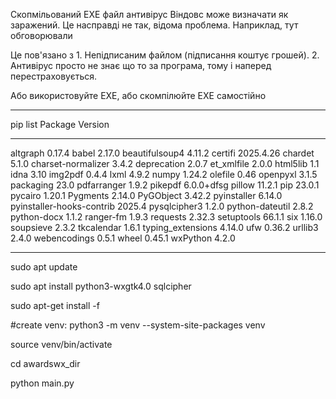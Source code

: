 Скопмільований EXE файл антивірус Віндовс може визначати як заражений. Це насправді не так, відома проблема. Наприклад, тут обговорювали [
](https://qna.habr.com/q/553288)

Це пов'язано з 1. Непідписаним файлом (підписання коштує грошей). 2. Антивірус просто не знає що то за програма, тому і наперед перестраховується. 

Або використовуйте EXE, або скомпілюйте EXE самостійно

---------------------- ---- -------------

pip list
Package                   Version
------------------------- ----------
altgraph                  0.17.4
babel                     2.17.0
beautifulsoup4            4.11.2
certifi                   2025.4.26
chardet                   5.1.0
charset-normalizer        3.4.2
deprecation               2.0.7
et_xmlfile                2.0.0
html5lib                  1.1
idna                      3.10
img2pdf                   0.4.4
lxml                      4.9.2
numpy                     1.24.2
olefile                   0.46
openpyxl                  3.1.5
packaging                 23.0
pdfarranger               1.9.2
pikepdf                   6.0.0+dfsg
pillow                    11.2.1
pip                       23.0.1
pycairo                   1.20.1
Pygments                  2.14.0
PyGObject                 3.42.2
pyinstaller               6.14.0
pyinstaller-hooks-contrib 2025.4
pysqlcipher3              1.2.0
python-dateutil           2.8.2
python-docx               1.1.2
ranger-fm                 1.9.3
requests                  2.32.3
setuptools                66.1.1
six                       1.16.0
soupsieve                 2.3.2
tkcalendar                1.6.1
typing_extensions         4.14.0
ufw                       0.36.2
urllib3                   2.4.0
webencodings              0.5.1
wheel                     0.45.1
wxPython                  4.2.0

----------
sudo apt update

sudo apt install python3-wxgtk4.0 sqlcipher

sudo apt-get install -f

#create venv:
python3 -m venv --system-site-packages venv

source venv/bin/activate

cd awardswx_dir

python main.py

